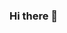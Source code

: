 ### Hi there 👋

<!--
**RamonXavier/RamonXavier** is a ✨ _special_ ✨ repository because its `README.md` (this file) appears on your GitHub profile.

Here are some ideas to get you started:

- 🔭 I’m currently working on ...
- 🌱 I’m currently learning ...
- 👯 I’m looking to collaborate on ...
- 🤔 I’m looking for help with ...
- 💬 Ask me about ...
- 📫 How to reach me: ...
- 😄 Pronouns: ...
- ⚡ Fun fact: ...
-->
<div class="github-card" data-github="RamonXavier" data-width="400" data-height="" data-theme="default"></div>
<script src="//cdn.jsdelivr.net/github-cards/latest/widget.js"></script>
